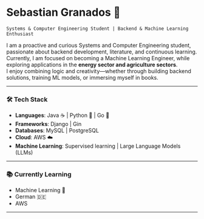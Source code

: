 # Sebastian Granados 🌿

    Systems & Computer Engineering Student | Backend & Machine Learning Enthusiast

I am a proactive and curious Systems and Computer Engineering student, passionate about backend development, literature, and continuous learning.  
Currently, I am focused on becoming a Machine Learning Engineer, while exploring applications in the **energy sector and agriculture sectors**.  
I enjoy combining logic and creativity—whether through building backend solutions, training ML models, or immersing myself in books.

---

### 🛠️ Tech Stack

- **Languages**: Java ☕ | Python 🐍 | Go 🐹  
- **Frameworks**: Django | Gin  
- **Databases**: MySQL | PostgreSQL  
- **Cloud**: AWS ☁️  
- **Machine Learning**: Supervised learning | Large Language Models (LLMs)  

---

### 📚 Currently Learning
- Machine Learning 🤖  
- German 🇩🇪
- AWS

---

